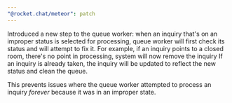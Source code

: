 ```yaml
---
"@rocket.chat/meteor": patch
---
```


Introduced a new step to the queue worker: when an inquiry that's on an improper status is selected for processing, queue worker will first check its status and will attempt to fix it.
For example, if an inquiry points to a closed room, there's no point in processing, system will now remove the inquiry
If an inquiry is already taken, the inquiry will be updated to reflect the new status and clean the queue.

This prevents issues where the queue worker attempted to process an inquiry _forever_ because it was in an improper state.
